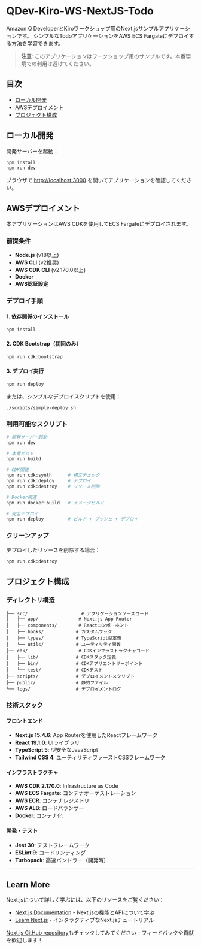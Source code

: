 # QDev-Kiro-WS-NextJS-Todo

Amazon Q DeveloperとKiroワークショップ用のNext.jsサンプルアプリケーションです。
シンプルなTodoアプリケーションをAWS ECS Fargateにデプロイする方法を学習できます。

> **注意**: このアプリケーションはワークショップ用のサンプルです。本番環境での利用は避けてください。

## 目次

- [ローカル開発](#ローカル開発)
- [AWSデプロイメント](#awsデプロイメント)
- [プロジェクト構成](#プロジェクト構成)

## ローカル開発

開発サーバーを起動：

```bash
npm install
npm run dev
```

ブラウザで <http://localhost:3000> を開いてアプリケーションを確認してください。

## AWSデプロイメント

本アプリケーションはAWS CDKを使用してECS Fargateにデプロイされます。

### 前提条件

- **Node.js** (v18以上)
- **AWS CLI** (v2推奨)
- **AWS CDK CLI** (v2.170.0以上)
- **Docker**
- **AWS認証設定**

### デプロイ手順

#### 1. 依存関係のインストール

```bash
npm install
```

#### 2. CDK Bootstrap（初回のみ）

```bash
npm run cdk:bootstrap
```

#### 3. デプロイ実行

```bash
npm run deploy
```

または、シンプルなデプロイスクリプトを使用：

```bash
./scripts/simple-deploy.sh
```

### 利用可能なスクリプト

```bash
# 開発サーバー起動
npm run dev

# 本番ビルド
npm run build

# CDK関連
npm run cdk:synth      # 構文チェック
npm run cdk:deploy     # デプロイ
npm run cdk:destroy    # リソース削除

# Docker関連
npm run docker:build   # イメージビルド

# 完全デプロイ
npm run deploy         # ビルド + プッシュ + デプロイ
```

### クリーンアップ

デプロイしたリソースを削除する場合：

```bash
npm run cdk:destroy
```

## プロジェクト構成

### ディレクトリ構造

```
├── src/                    # アプリケーションソースコード
│   ├── app/               # Next.js App Router
│   ├── components/        # Reactコンポーネント
│   ├── hooks/            # カスタムフック
│   ├── types/            # TypeScript型定義
│   └── utils/            # ユーティリティ関数
├── cdk/                   # CDKインフラストラクチャコード
│   ├── lib/              # CDKスタック定義
│   ├── bin/              # CDKアプリエントリーポイント
│   └── test/             # CDKテスト
├── scripts/              # デプロイメントスクリプト
├── public/               # 静的ファイル
└── logs/                 # デプロイメントログ
```

### 技術スタック

#### フロントエンド

- **Next.js 15.4.6**: App Routerを使用したReactフレームワーク
- **React 19.1.0**: UIライブラリ
- **TypeScript 5**: 型安全なJavaScript
- **Tailwind CSS 4**: ユーティリティファーストCSSフレームワーク

#### インフラストラクチャ

- **AWS CDK 2.170.0**: Infrastructure as Code
- **AWS ECS Fargate**: コンテナオーケストレーション
- **AWS ECR**: コンテナレジストリ
- **AWS ALB**: ロードバランサー
- **Docker**: コンテナ化

#### 開発・テスト

- **Jest 30**: テストフレームワーク
- **ESLint 9**: コードリンティング
- **Turbopack**: 高速バンドラー（開発時）

---

## Learn More

Next.jsについて詳しく学ぶには、以下のリソースをご覧ください：

- [Next.js Documentation](https://nextjs.org/docs) - Next.jsの機能とAPIについて学ぶ
- [Learn Next.js](https://nextjs.org/learn) - インタラクティブなNext.jsチュートリアル

[Next.js GitHub repository](https://github.com/vercel/next.js)もチェックしてみてください - フィードバックや貢献を歓迎します！
